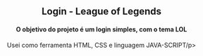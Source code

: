 <h2 align="center">Login - League of Legends</h2>
<h4 align="center">O objetivo do projeto é um login simples, com o tema LOL</h4>
<p align="center">Usei como ferramenta HTML, CSS e linguagem JAVA-SCRIPT/p>
